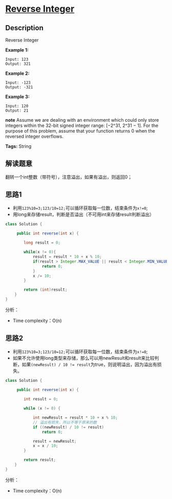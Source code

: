 # [Reverse Integer][title]

## Description

Reverse Integer

**Example 1:**

```
Input: 123
Output: 321
```
**Example 2:**

```
Input: -123
Output: -321
```
**Example 3:**

```
Input: 120
Output: 21
```

**note**
Assume we are dealing with an environment which could only store integers within the 32-bit signed integer range: [−2^31,  2^31 − 1]. For the purpose of this problem, assume that your function returns 0 when the reversed integer overflows.


**Tags:** String


## 解读题意
翻转一个int整数（带符号），注意溢出，如果有溢出，则返回0；

## 思路1 

- 利用`123%10=3;123/10=12;`可以循环获取每一位数，结束条件为`x!=0`;
- 用long来存储result，判断是否溢出（不可用int来存储result判断溢出）

```java
class Solution { 
  
     public int reverse(int x) {

        long result = 0;

        while(x != 0){
            result = result * 10 + x % 10;
            if(result > Integer.MAX_VALUE || result < Integer.MIN_VALUE) {
                return 0;
            }
            x /= 10;
        }

        return (int)result;
    }
}
```
分析：
- Time complexity：O(n)

## 思路2

- 利用`123%10=3;123/10=12;`可以循环获取每一位数，结束条件为`x!=0`;
- 如果不允许使用long类型来存储，那么可以用newResult和result来比较判断，如果`(newResult) / 10 != result`为true，则说明溢出，因为溢出有损失。

```java
class Solution { 
  
     public int reverse(int x) {

        int result = 0;

        while (x != 0) {

            int newResult = result * 10 + x % 10;
            // 溢出有损失，所以不等于原来的数
            if ((newResult) / 10 != result)
                return 0;

            result = newResult;
            x = x / 10;
        }

        return result;
    }
}
```
分析：
- Time complexity：O(n)


[title]: https://leetcode.com/problems/reverse-integer/description/